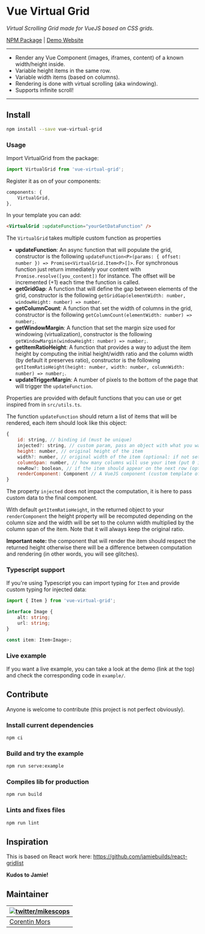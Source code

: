 # Vue Virtual Grid

_Virtual Scrolling Grid made for VueJS based on CSS grids._

[NPM Package](https://www.npmjs.com/package/vue-virtual-grid) | [Demo Website](https://vue-virtual-grid.netlify.app/)

---

-   Render any Vue Component (images, iframes, content) of a known width/height inside.
-   Variable height items in the same row.
-   Variable width items (based on columns).
-   Rendering is done with virtual scrolling (aka windowing).
-   Supports infinite scroll!

---

## Install

```bash
npm install --save vue-virtual-grid
```

### Usage

Import VirtualGrid from the package:

```ts
import VirtualGrid from 'vue-virtual-grid';
```

Register it as on of your components:

```js
components: {
    VirtualGrid,
},
```

In your template you can add:

```html
<VirtualGrid :updateFunction="yourGetDataFunction" />
```

The `VirtualGrid` takes multiple custom function as properties

-   **updateFunction**:
    An async function that will populate the grid, constructor is the following `updateFunction<P>(params: { offset: number }) => Promise<VirtualGrid.Item<P>[]>`. For synchronous function just return immediately your content with `Promise.resolve([you_content])` for instance.
    The offset will be incremented (+1) each time the function is called.
-   **getGridGap**:
    A function that will define the gap between elements of the grid, constructor is the following `getGridGap(elementWidth: number, windowHeight: number) => number`.
-   **getColumnCount**:
    A function that set the width of columns in the grid, constructor is the following `getColumnCount(elementWidth: number) => number;`.
-   **getWindowMargin**:
    A function that set the margin size used for windowing (virtualization), constructor is the following `getWindowMargin(windowHeight: number) => number;`.
-   **getItemRatioHeight**:
    A function that provides a way to adjust the item height by computing the initial height/width ratio and the column width (by default it preserves ratio), constructor is the following `getItemRatioHeight(height: number, width: number, columnWidth: number) => number;`.
-   **updateTriggerMargin**:
    A number of pixels to the bottom of the page that will trigger the `updateFunction`.

Properties are provided with default functions that you can use or get inspired from in `src/utils.ts`.

The function `updateFunction` should return a list of items that will be rendered, each item should look like this object:

```js
{
    id: string, // binding id (must be unique)
    injected?: string, // custom param, pass an object with what you want inside (optional)
    height: number, // original height of the item
    width?: number, // original width of the item (optional: if not set, height will not be adjusted by getItemRatioHeight)
    columnSpan: number, // how many columns will use your item (put 0 if you want the full width)
    newRow?: boolean, // if the item should appear on the next row (optional)
    renderComponent: Component // A VueJS component (custom template of your choice) to render the item (passed as prop `item`)
}
```

The property `injected` does not impact the computation, it is here to pass custom data to the final component.

With default `getItemRatioHeight`, in the returned object to your `renderComponent` the height property will be recomputed depending on the column size and the width will be set to the column width multiplied by the column span of the item. Note that it will always keep the original ratio.

**Important note:** the component that will render the item should respect the returned height otherwise there will be a difference between computation and rendering (in other words, you will see glitches).

### Typescript support

If you're using Typescript you can import typing for `Item` and provide custom typing for injected data:

```ts
import { Item } from 'vue-virtual-grid';

interface Image {
    alt: string;
    url: string;
}

const item: Item<Image>;
```

### Live example

If you want a live example, you can take a look at the demo (link at the top) and check the corresponding code in `example/`.

## Contribute

Anyone is welcome to contribute (this project is not perfect obviously).

### Install current dependencies

```bash
npm ci
```

### Build and try the example

```bash
npm run serve:example
```

### Compiles lib for production

```bash
npm run build
```

### Lints and fixes files

```bash
npm run lint
```

## Inspiration

This is based on React work here: https://github.com/jamiebuilds/react-gridlist

**Kudos to Jamie!**

## Maintainer

| [![twitter/mikescops](https://avatars0.githubusercontent.com/u/4266283?s=100&v=4)](https://pixelswap.fr 'Personal Website') |
| --------------------------------------------------------------------------------------------------------------------------- |
| [Corentin Mors](https://pixelswap.fr/)                                                                                      |
